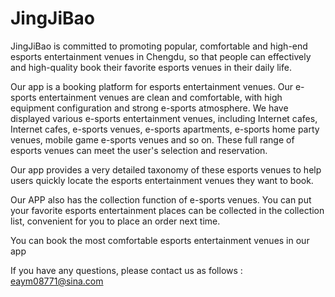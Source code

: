 # JingJiBao

JingJiBao is committed to promoting popular, comfortable and high-end esports entertainment venues in Chengdu, so that people can effectively and high-quality book their favorite esports venues in their daily life.

Our app is a booking platform for esports entertainment venues. Our e-sports entertainment venues are clean and comfortable, with high equipment configuration and strong e-sports atmosphere. We have displayed various e-sports entertainment venues, including Internet cafes, Internet cafes, e-sports venues, e-sports apartments, e-sports home party venues, mobile game e-sports venues and so on. These full range of esports venues can meet the user's selection and reservation.

Our app provides a very detailed taxonomy of these esports venues to help users quickly locate the esports entertainment venues they want to book.

Our APP also has the collection function of e-sports venues. You can put your favorite esports entertainment places can be collected in the collection list, convenient for you to place an order next time.

You can book the most comfortable esports entertainment venues in our app

If you have any questions, please contact us as follows : eaym08771@sina.com

